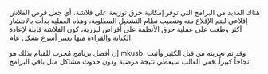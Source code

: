 



هناك العديد من البرامج التي توفر إمكانية حرق توزيعة على فلاشة، أي جعل قرص الفلاش إقلاعي ليتم الإقلاع منه وتنصيب نظام التشغيل المطلوبة، وهذه العملية بدأت بالانتشار أكثر وطغت على عملية حرق الأنظمة على أقراص ليزرية، كون الفلاشة قابلة لإعادة الكتابة والقراءة منها تعتبر أسرع بشكل عام.

إن أفضل برنامج مُجرب للقيام بذلك هو mkusb، وقد تم تجربته من قبل الكثير وأثبت نجاحاً كبيراً..ففي الغالب سيعطي نتيجة مرضية ودون حدوث مشاكل مثل باقي البرامج.

 
